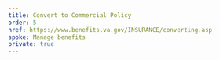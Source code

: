 ```yaml
---
title: Convert to Commercial Policy
order: 5
href: https://www.benefits.va.gov/INSURANCE/converting.asp
spoke: Manage benefits
private: true
---
```


